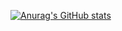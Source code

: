 [![Anurag's GitHub stats](https://github-readme-stats.vercel.app/api?username=bunjor&show_icons=true&theme=highcontrast)](https://github.com/anuraghazra/github-readme-stats)
